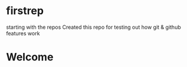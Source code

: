 # firstrep
starting with the repos
Created this repo for testing out how git & github features work
<h1>Welcome</h1>
